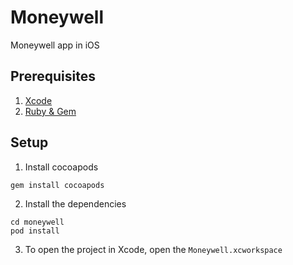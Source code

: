 # Moneywell
Moneywell app in iOS

## Prerequisites
1. [Xcode](https://developer.apple.com/xcode/)
2. [Ruby & Gem](https://rubygems.org/pages/download)

## Setup
1. Install cocoapods
```sh-session
gem install cocoapods
```

2. Install the dependencies
```sh-session
cd moneywell
pod install
```

3. To open the project in Xcode, open the `Moneywell.xcworkspace`
